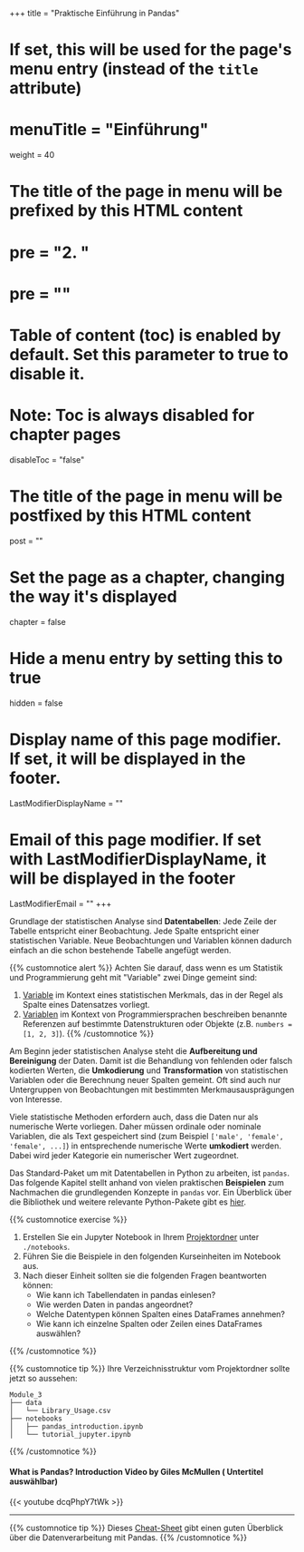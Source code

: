 +++
title = "Praktische Einführung in Pandas"
# If set, this will be used for the page's menu entry (instead of the `title` attribute)
# menuTitle = "Einführung"
weight = 40
# The title of the page in menu will be prefixed by this HTML content
# pre = "<b>2. </b>"
# pre = "<i class='fab fa-github'></i>"
# Table of content (toc) is enabled by default. Set this parameter to true to disable it.
# Note: Toc is always disabled for chapter pages
disableToc = "false"

# The title of the page in menu will be postfixed by this HTML content
post = ""
# Set the page as a chapter, changing the way it's displayed
chapter = false
# Hide a menu entry by setting this to true
hidden = false
# Display name of this page modifier. If set, it will be displayed in the footer.
LastModifierDisplayName = ""
# Email of this page modifier. If set with LastModifierDisplayName, it will be displayed in the footer
LastModifierEmail = ""
+++

Grundlage der statistischen Analyse sind **Datentabellen**: Jede Zeile der Tabelle entspricht einer Beobachtung. Jede Spalte entspricht einer statistischen Variable. Neue Beobachtungen und Variablen können dadurch einfach an die schon bestehende Tabelle angefügt werden.

{{% customnotice alert %}}
Achten Sie darauf, dass wenn es um Statistik und Programmierung geht mit "Variable" zwei Dinge gemeint sind:
1. [Variable](https://de.wikipedia.org/wiki/Statistische_Variable) im Kontext eines statistischen Merkmals, das in der Regel als Spalte eines Datensatzes vorliegt.
2. [Variablen](https://de.wikipedia.org/wiki/Variable_(Programmierung)) im Kontext von Programmiersprachen beschreiben benannte Referenzen auf bestimmte Datenstrukturen oder Objekte (z.B. `numbers = [1, 2, 3]`).
{{% /customnotice %}}


Am Beginn jeder statistischen Analyse steht die **Aufbereitung und Bereinigung** der Daten. Damit ist die Behandlung von fehlenden oder falsch kodierten Werten, die **Umkodierung** und **Transformation** von statistischen Variablen oder die Berechnung neuer Spalten gemeint. Oft sind auch nur Untergruppen von Beobachtungen mit bestimmten Merkmausausprägungen von Interesse.

Viele statistische Methoden erfordern auch, dass die Daten nur als numerische Werte vorliegen. Daher müssen ordinale oder nominale Variablen, die als Text gespeichert sind (zum Beispiel `['male', 'female', 'female', ...]`) in entsprechende numerische Werte **umkodiert** werden. Dabei wird jeder Kategorie ein numerischer Wert zugeordnet.

Das Standard-Paket um mit Datentabellen in Python zu arbeiten, ist `pandas`. Das folgende Kapitel stellt anhand von vielen praktischen **Beispielen** zum Nachmachen die grundlegenden Konzepte in `pandas` vor. Ein Überblick über die Bibliothek und weitere relevante Python-Pakete gibt es [hier](/data-librarian/organisation/packages/pandas/).


{{% customnotice exercise %}}
1. Erstellen Sie ein Jupyter Notebook in Ihrem [Projektordner](/data-librarian/organisation/dataset/) unter `./notebooks`.
2. Führen Sie die Beispiele in den folgenden Kurseinheiten im Notebook aus.
3. Nach dieser Einheit sollten sie die folgenden Fragen beantworten können:
    - Wie kann ich Tabellendaten in pandas einlesen?
    - Wie werden Daten in pandas angeordnet?
    - Welche Datentypen können Spalten eines DataFrames annehmen?
    - Wie kann ich einzelne Spalten oder Zeilen eines DataFrames auswählen?

{{% /customnotice %}}


{{% customnotice tip %}}
Ihre Verzeichnisstruktur vom Projektordner sollte jetzt so aussehen:
```shell
Module_3
├── data
│   └── Library_Usage.csv
├── notebooks
│   ├── pandas_introduction.ipynb
│   └── tutorial_jupyter.ipynb
```
{{% /customnotice %}}



#### What is Pandas? Introduction Video by Giles McMullen ( Untertitel auswählbar)

{{< youtube dcqPhpY7tWk >}}

---

{{% customnotice tip %}}
Dieses [Cheat-Sheet](http://datacamp-community-prod.s3.amazonaws.com/dbed353d-2757-4617-8206-8767ab379ab3) gibt einen guten Überblick über die Datenverarbeitung mit Pandas. 
{{% /customnotice %}}

